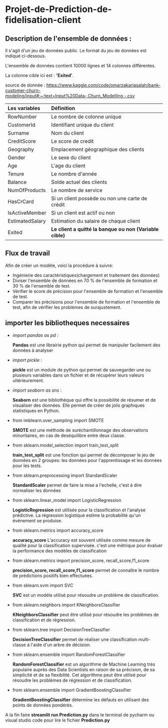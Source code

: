 # Projet-de-Prediction-de-fidelisation-client
## Description de l'ensemble de données :
Il s'agit d'un jeu de données public. Le format du jeu de données est indiqué ci-dessous.

L'ensemble de données contient 10000 lignes et 14 colonnes différentes.

La colonne cible ici est : **'Exited'**.

source de donnée : https://www.kaggle.com/code/omarzakariasalah/bank-customer-churn-modeling/input#:~:text=Input%20Data-,Churn_Modelling,-.csv

|Les variables| Définition|
|:-----------|:----------|
|RowNumber | Le nombre de colonne unique|
|CustomerId | Identifiant unique du client|
|Surname | Nom du client|
|CreditScore | Le score de credit|
|Geography | Emplacement géographique des clients|
|Gender | Le sexe du client|
|Age | L'age du client|
|Tenure | Le nombre d'année|
|Balance | Solde actuel des clients|
|NumOfProducts | Le nombre de service|
|HasCrCard | Si un client possède ou non une carte de crédit|
|IsActiveMember | Si un client est actif ou non|
|EstimatedSalary | Estimation du salaire de chaque client|
|Exited | **Le client a quitté la banque ou non (Variable cible)**|


## Flux de travail
Afin de créer un modèle, voici la procédure à suivre: 
- Ingénierie des caractéristiques(chargement et traitement des données)
- Diviser l'ensemble de données en 70 % de l'ensemble de formation et 30 % de l'ensemble de test.
- Vérifier le score de précision pour l'ensemble de formation et l'ensemble de test.
- Comparer les précisions pour l'ensemble de formation et l'ensemble de test, afin de vérifier les problèmes de surajustement.

## importer les bibliotheques necessaires
- *import pandas as pd* : 

    **Pandas** est une librairie python qui permet de manipuler facilement des données à analyser
- *import pickle* :

    **pickle** est un module de python qui permet de sauvegarder une ou plusieurs variables dans un fichier et de récupérer leurs valeurs ultérieurement.
- *import seaborn as sns* :

    **Seaborn** est une bibliothèque qui offre la possibilité de résumer et de visualiser des données. Elle permet de créer de jolis graphiques statistiques en Python.
- from imblearn.over_sampling import SMOTE

    **SMOTE** est une méthode de suréchantillonnage des observations minoritaires, en cas de deséquilibre entre deux classe.
- from sklearn.model_selection import train_test_split

    **train_test_split** est une fonction qui permet de décomposer le jeu de données en 2 groupes: les données pour l'apprentissage et les données pour les tests.
- from sklearn.preprocessing import StandardScaler

    **StandardScaler** permet de faire la mise a l'echelle, c'est á dire normaliser les données
- from sklearn.linear_model import LogisticRegression

    **LogisticRegression** est utilisée pour la classification et l'analyse prédictive. La régression logistique estime la probabilité qu'un événement se produise.
- from sklearn.metrics import accuracy_score

  **accuracy_score** L'accuracy est souvent utilisée comme mesure de qualité pour la classification supervisée. c'est une métrique pour évaluer la performance des modèles de classification 
- from sklearn.metrics import precision_score, recall_score,f1_score

   **precision_score, recall_score,f1_score** permet de connaître le nombre de prédictions positifs bien effectuées.
- from sklearn.svm import SVC

   **SVC** est un modéle utilisé pour résoudre un problème de classification. 
- from sklearn.neighbors import KNeighborsClassifier

   **KNeighborsClassifier** peut être utilisé pour résoudre les problèmes de classification et de régression.
- from sklearn.tree import DecisionTreeClassifier

   **DecisionTreeClassifier** permet de réaliser une classification multi-classe à l'aide d'un arbre de décision.
- from sklearn.ensemble import RandomForestClassifier

   **RandomForestClassifier** est un algorithme de Machine Learning très populaire auprès des Data Scientists en raison de sa précision, de sa simplicité et de sa         flexibilité. Cet algorithme peut être utilisé pour résoudre les problèmes de régression et de classification.
- from sklearn.ensemble import GradientBoostingClassifier

   **GradientBoostingClassifier** détermine les défauts en utilisant des points de données pondérés.
   
   
 A la fin faire **streamlit run Prediction.py** dans le terminal de pycharm ou visual studio code pour lire le fichier **Prediction.py**
